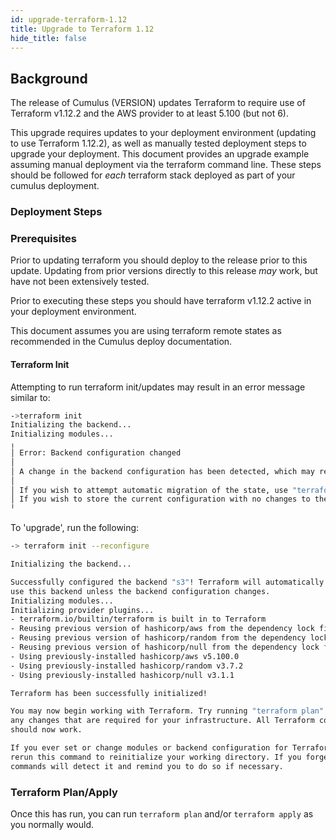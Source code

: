 ```yaml
---
id: upgrade-terraform-1.12
title: Upgrade to Terraform 1.12
hide_title: false
---
```


## Background

The release of Cumulus (VERSION) updates Terraform to require use of Terraform v1.12.2 and the AWS provider to at least 5.100 (but not 6).

This upgrade requires updates to your deployment environment (updating to use Terraform 1.12.2), as well as manually tested deployment steps to upgrade your deployment.    This document provides an upgrade example assuming manual deployment via the terraform command line.    These steps should be followed for *each* terraform stack deployed as part of your cumulus deployment.

### Deployment Steps

### Prerequisites

Prior to updating terraform you should deploy to the release prior to this update.    Updating from prior versions directly to this release *may* work, but have not been extensively tested.

Prior to executing these steps you should have terraform v1.12.2 active in your deployment environment.

This document assumes you are using terraform remote states as recommended in the Cumulus deploy documentation.

#### Terraform Init

Attempting to run terraform init/updates may result in an error message similar to:

```bash
->terraform init
Initializing the backend...
Initializing modules...
╷
│ Error: Backend configuration changed
│
│ A change in the backend configuration has been detected, which may require migrating existing state.
│
│ If you wish to attempt automatic migration of the state, use "terraform init -migrate-state".
│ If you wish to store the current configuration with no changes to the state, use "terraform init -reconfigure".
╵
```

To 'upgrade', run the following:

```bash
-> terraform init --reconfigure

Initializing the backend...

Successfully configured the backend "s3"! Terraform will automatically
use this backend unless the backend configuration changes.
Initializing modules...
Initializing provider plugins...
- terraform.io/builtin/terraform is built in to Terraform
- Reusing previous version of hashicorp/aws from the dependency lock file
- Reusing previous version of hashicorp/random from the dependency lock file
- Reusing previous version of hashicorp/null from the dependency lock file
- Using previously-installed hashicorp/aws v5.100.0
- Using previously-installed hashicorp/random v3.7.2
- Using previously-installed hashicorp/null v3.1.1

Terraform has been successfully initialized!

You may now begin working with Terraform. Try running "terraform plan" to see
any changes that are required for your infrastructure. All Terraform commands
should now work.

If you ever set or change modules or backend configuration for Terraform,
rerun this command to reinitialize your working directory. If you forget, other
commands will detect it and remind you to do so if necessary.
```

### Terraform Plan/Apply

Once this has run, you can run `terraform plan` and/or `terraform apply` as you normally would.
